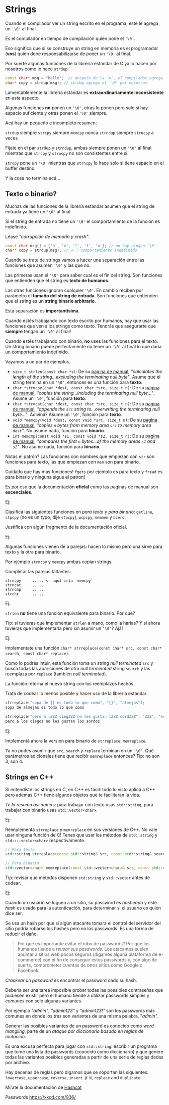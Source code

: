 
# Strings

Cuando el compilador ver un string escrito en el programa, este le
agrega un `'\0'` al final.

Es el compilador en tiempo de compilación quien pone el `'\0'`.

Eso significa que si se construye un string en memoria es el programador
(**vos**) quien debe responsabilizarse de poner un `'\0'` al final.

Por suerte algunas funciones de la librería estándar de C ya lo hacen
por nosotros como lo hace `strdup`:

```cpp
const char* msg = "hello";  // después de la 'o', el compilador agrega el '\0'.
char* copy = strdup(msg); // strdup agrega el '\0' por nosotros.
```

Lamentablemente la librería estándar es **extraordinariamente
inconsistente** en este aspecto.

Algunas funciones **no** ponen un `'\0'`, otras lo ponen pero solo si
hay espacio suficiente y otras ponen el `'\0'` siempre.

Acá hay un pequeño e incompleto resumen:

`strdup`   siempre    `strcpy`   siempre    `memcpy`  nunca
`strndup`  siempre    `strncpy`  a veces

Fijate en el par `strdup` y `strndup`, ambas siempre ponen un `'\0'` al
final mientras que `strcpy` y `strncpy` no son consistentes entre si.

`strcpy` pone un `'\0'` mientras que `strncpy` lo hace solo si tiene
espacio en el buffer destino.

Y la cosa no termina acá...

## Texto o binario?

Muchas de las funciones de la librería estándar asumen que el string de
entrada ya tiene un `'\0'` al final.

Si el string de entrada no tiene un `'\0'` el comportamiento de la
función es indefinido.

Léase *"corrupción de memoria y crash"*.

```cpp
const char msg[] = {'h', 'e', 'l', 'l', 'o'}; // no hay ningún '\0'
char* copy = strdup(msg); // ☠ : comportamiento indefinido
```

Cuando se trate de strings vamos a hacer una separación entre las
funciones que asumen `'\0'` y las que no.

Las primeras usan el `'\0'` para saber cual es el fin del string. Son
funciones que entienden que el string es **texto de humanos**.

Las otras funciones ignoran cualquier `'\0'`. En cambio reciben
por parámetro el **tamaño del string de entrada**. Son funciones que
entienden que el string es un **string binario arbitrario**.

Esta separación es **importantisima**.

Cuando estés trabajando con texto escrito por humanos, hay que usar
las funciones que ven a los strings como texto. Tendrás que asegurarte
que **siempre** tengan un `'\0'` al final!

Cuando estés trabajando con binario, **no** uses las funciones para el
texto. Un string binario puede perfectamente no tener un `'\0'` al final
lo que daría un comportamiento indefinido.

Vayamos a un par de ejemplos.

 - `size_t strlen(const char *s)`: De su [pagina de
manual](https://man7.org/linux/man-pages/man3/strlen.3.html),
*"calculates the length of the string...excluding the terminating null
byte"*. Asume que el string termina en un `'\0'`, entonces es una
función para **texto**.
 - `char *strncpy(char *dest, const char *src, size_t n)`: De su [pagina de
manual](https://man7.org/linux/man-pages/man3/strcpy.3.html), *"copies
the string...including the terminating null byte..."*. Asume un `'\0'`,
función para **texto**.
 - `char *strncat(char *dest, const char *src, size_t n)`: De su [pagina de
manual](https://man7.org/linux/man-pages/man3/strcat.3.html), *"appends
the `src` string to...overwriting the terminating null byte..."*.
Adiviná? Asume un `'\0'`, función para **texto**.
 - `void *memcpy(void *dest, const void *src, size_t n)`: De su [pagina
de manual](https://man7.org/linux/man-pages/man3/memcpy.3.html),
*"copies `n` bytes from memory area `src` to memory area `dest`"*. No
asume nada, función para **binario**.
 - `int memcmp(const void *s1, const void *s2, size_t n)`: De su [pagina
de manual](https://man7.org/linux/man-pages/man3/memcmp.3.html),
*"compares the first `n` bytes...of the memory areas `s1` and `s2`"*. No
asume nada, función para **binario**.

Notas el patrón? Las funciones con nombres que empiezan con `str` son
funciones para texto, las que empiezan con `mem` son para binario.

Cuidado que hay más funciones! `fgets` por ejemplo es para texto y
`fread` es para binario y ninguna sigue el patron!

Es por eso que la documentación **oficial** como las paginas de manual
son **escenciales**.

Ej:

Clasificá las siguientes funciones en *para texto* y *para binario*:
`getline`, `stpcpy` (no es un typo, dije `stpcpy`), `wcpcpy`, `memmem` y
`bzero`.

Justificá con algún fragmento de la documentación oficial.

Ej:

Algunas funciones vienen de a parejas: hacen lo mismo pero una sirve
para texto y la otra para binario.

Por ejemplo `strncpy` y `memcpy` ambas copian strings.

Completar las parejas faltantes:

    strncpy     ..... <- aquí iría `memcpy`
    strncat     .....
    strncmp     .....
    strchr      .....

Ej:

`strlen` **no** tiene una función equivalente para binario. Por que?

Tip: si tuvieras que implementar `strlen` a mano, como la harías? Y si
ahora tuvieras que implementarla pero sin asumir un `'\0'`? Ajá!

Ej:

Implementate una función `char* strreplace(const char* src, const char*
search, const char* replace)`.

Como lo podrás intuir, esta función toma
un string *null terminated* `src` y busca todas las apariciones de otro
*null terminated* string `search` y las reemplaza por `replace`
(también *null terminated*).

La función retorna el nuevo string con los reemplazos hechos.

Tratá de codear lo menos posible y hacer uso de la librería estándar.

```cpp
strreplace("sopa de {} es todo lo que como", "{}", "almejas");
sopa de almejas es todo lo que como

strreplace("pero a lZZZ ciegZZZ no les gustan lZZZ sordZZZ", "ZZZ", "os");
pero a los ciegos no les gustan los sordos
```

Ej:

Implementá ahora la version para binario de `strreplace`: `memreplace`.

Ya no podes asumir que `src`, `search` y `replace` terminan en un
`'\0'`. Qué parámetros adicionales tiene que recibir `memreplace`
entonces? Tip: no son 3, son 4.

## Strings en C++

Si entendiste los strings en C, en C++ es fácil: todo lo visto aplica a
C++ pero ademas C++ tiene algunos objetos que te facilitaran la vida.

*Te lo resumo asi nomas*: para trabajar con texto usas `std::string`,
para trabajar con binario usas `std::vector<char>`.

Ej:

Reimplementá `strreplace` y `memreplace` en sus versiones de C++. No
vale usar ninguna función de C! Tenes que usar los métodos de
`std::string` y `std::::vector<char>` respectivamente.

```cpp
// Para texto
std::string strreplace(const std::string& src, const std::string& search, const std::string& replace);

// Para binario
std::vector<char> memreplace(const std::vector<char>& src, const std::vector<char>& search, const std::vector<char>& replace);
```

Tip: revisar que métodos disponen `std:string` y `std::vector` antes de
codear.

Ej:

Cuando un usuario se loguea a un sitio, su password es *hasheado* y
este *hash* es usado para la autenticación, para determinar si el
usuario es quien dice ser.

Se usa un hash por que si algún atacante tomara el control del servidor
del sitio podría robarse los hashes pero no los passwords. Es una forma
de reducir el daño.

> Por que es importante evitar el robo de passwords? Por que los humanos
> tiende a *reusar sus passwords*. Los atacantes suelen apuntar a sitios
> web pocos seguros (digamos alguna plataforma de e-commerce) con el fin
> de conseguir estos passwords y, con algo de suerte, comprometer
> cuentas de otros sitios como Google o Facebook.

*Crackear un password* es encontrar el password dado su hash.

Debería ser una tarea imposible probar todas las possibles contraseñas
que pudiesen existir pero el humano tiende a utilizar passwords simples
y *comunes* con solo algunas variantes.

Por ejemplo *"admin"*, *"admin123"* y *"admin123!"* son los passwords
más comunes en donde los tres son variantes de una misma palabra,
"*admin"*.

Generar las posibles variantes de un password es conocido como *word
mangling*, parte de un *ataque por diccionario basado en
reglas de mutacion*.

Es una excusa perfecta para jugar con `std::string`: escribir un
programa que tome una lista de passwords (conocido como diccionario) y
que genere todas las variantes posibles generadas a partir de una serie
de reglas dadas por archivo.

Hay decenas de reglas pero digamos que se soportan las siguientes:
`lowercase`, `uppercase`, `reverse`, `insert @ N`, `replace` and
`duplicate`.

Mírate la documentación de [Hashcat](https://hashcat.net/wiki/doku.php?id=rule_based_attack)

Passwords
https://xkcd.com/936/



